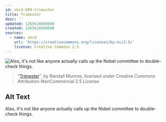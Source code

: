 ```yaml
---
id: xkcd.699-trimester
title: Trimester
desc: ''
updated: 1265616000000
created: 1265616000000
sources:
  - name: xkcd
    url: 'https://creativecommons.org/licenses/by-nc/2.5/'
    license: Creative Commons 2.5
---
```

![Also, it's not like anyone actually calls up the Nobel committee to double-check things.](https://imgs.xkcd.com/comics/trimester.png)
> "[Trimester](https://xkcd.com/699/)", by Randall Munroe, licensed under Creative Commons Attribution-NonCommercial 2.5 License

## Alt Text
Also, it's not like anyone actually calls up the Nobel committee to double-check things.
